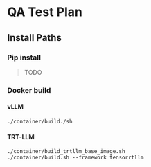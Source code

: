 # QA Test Plan

## Install Paths


### Pip install

> TODO


### Docker build

#### vLLM

```
./container/build./sh
```

#### TRT-LLM

```
./container/build_trtllm_base_image.sh
./container/build.sh --framework tensorrtllm
```

